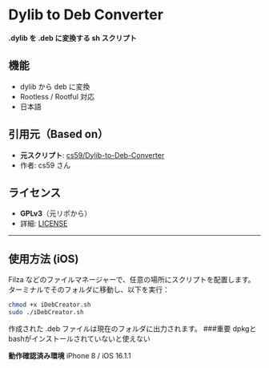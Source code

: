 # Dylib to Deb Converter

**.dylib を .deb に変換する sh スクリプト**

## 機能
- dylib から deb に変換
- Rootless / Rootful 対応
- 日本語

## 引用元（Based on）
- **元スクリプト**: [cs59/Dylib-to-Deb-Converter](https://github.com/cs59/Dylib-to-Deb-Converter)
- 作者: cs59 さん

## ライセンス
- **GPLv3**（元リポから）
- 詳細: [LICENSE](LICENSE)

---

## 使用方法 (iOS)

Filza などのファイルマネージャーで、任意の場所にスクリプトを配置します。  
ターミナルでそのフォルダに移動し、以下を実行：

```bash
chmod +x iDebCreator.sh
sudo ./iDebCreator.sh
```
作成された .deb ファイルは現在のフォルダに出力されます。
###重要
dpkgとbashがインストールされていないと使えない

**動作確認済み環境**
iPhone 8 / iOS 16.1.1
